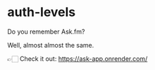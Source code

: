 # auth-levels
Do you remember Ask.fm? 

Well, almost almost the same. 

👉🏻 Check it out: https://ask-app.onrender.com/

